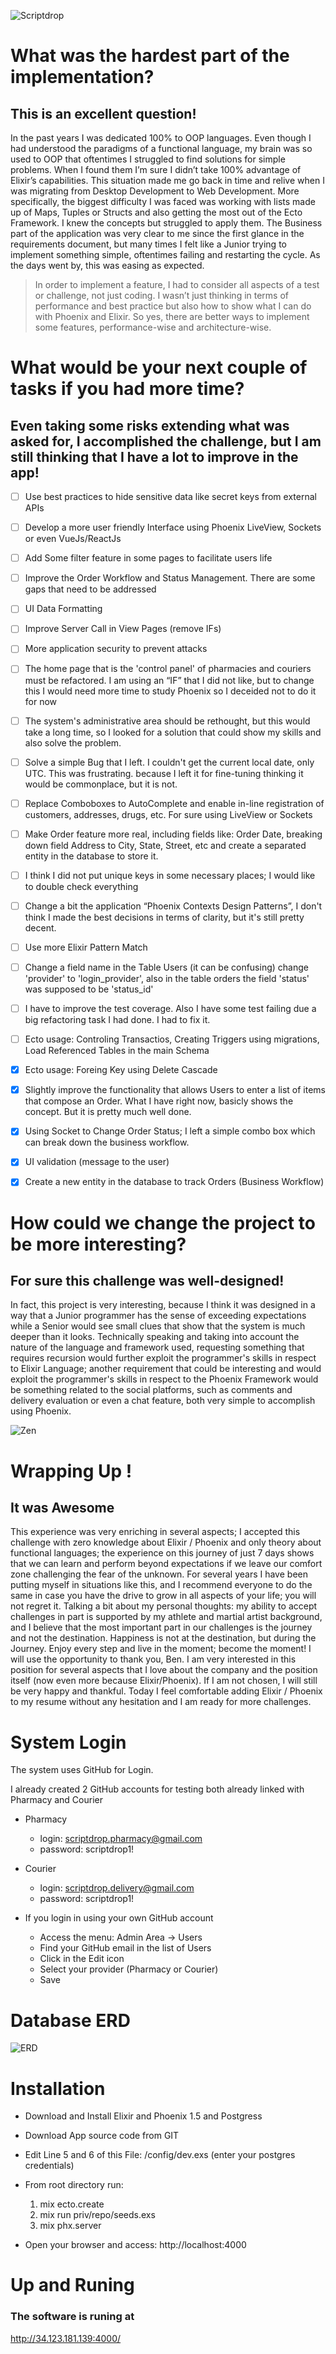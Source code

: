 ![Scriptdrop](https://cdn.filepicker.io/api/file/DcyeWRHZTRSIKVeIXJ3l)

# What was the hardest part of the implementation?
## This is an excellent question!

In the past years I was dedicated 100% to OOP languages. Even though I had understood the paradigms of a functional language, my brain was so used to OOP that oftentimes I struggled to find solutions for simple problems. When I found them I’m sure I didn’t take 100% advantage of Elixir’s capabilities. This situation made me go back in time and relive when I was migrating from Desktop Development to Web Development. More specifically, the biggest difficulty I was faced was working with lists made up of Maps, Tuples or Structs and also getting the most out of the Ecto Framework. I knew the concepts but struggled to apply them. The Business part of the application was very clear to me since the first glance in the requirements document, but many times I felt like a Junior trying to implement something simple, oftentimes failing and restarting the cycle. As the days went by, this was easing as expected.

>In order to implement a feature, I had to consider all aspects of a test or challenge, not just coding. I wasn’t just thinking in terms of performance and best practice but also how to show what I can do with Phoenix and Elixir. So yes, there are better ways to implement some features, performance-wise and architecture-wise.
 
# What would be your next couple of tasks if you had more time?
## Even taking some risks extending what was asked for, I accomplished the challenge, but I am still thinking that I have a lot to improve in the app!

- [ ] Use best practices to hide sensitive data like secret keys from external APIs

- [ ] Develop a more user friendly Interface using Phoenix LiveView, Sockets or even VueJs/ReactJs

- [ ] Add Some filter feature in some pages to facilitate users life

- [ ] Improve the Order Workflow and Status Management. There are some gaps that need to be addressed

- [ ] UI Data Formatting

- [ ] Improve Server Call in View Pages (remove IFs)

- [ ] More application security to prevent attacks

- [ ] The home page that is the 'control panel' of pharmacies and couriers must be refactored. I am using an “IF” that I did not like, but to change this I would need more time to study Phoenix so I deceided not to do it for now

- [ ] The system's administrative area should be rethought, but this would take a long time, so I looked for a solution that could show my skills and also solve the problem.

- [ ] Solve a simple Bug that I left. I couldn't get the current local date, only UTC. This was frustrating. because I left it for fine-tuning thinking it would be commonplace, but it is not.

- [ ] Replace Comboboxes to AutoComplete and enable in-line registration of customers, addresses, drugs, etc. For sure using LiveView or Sockets

- [ ] Make Order feature more real, including fields like: Order Date, breaking down field Address to City, State, Street, etc  and create a separated entity in the database to store it.

- [ ] I think I did not put unique keys in some necessary places; I would like to double check everything

- [ ] Change a bit the application “Phoenix Contexts Design Patterns”, I don't think I made the best decisions in terms of clarity, but it's still pretty decent.

- [ ] Use more Elixir Pattern Match

- [ ] Change a field name in the Table Users (it can be confusing) change 'provider' to 'login_provider', also in the table orders the field 'status' was supposed to be 'status_id'

- [ ] I have to improve the test coverage. Also I have some test failing due a big refactoring task I had done. I had to fix it.

- [ ] Ecto usage: Controling Transactios, Creating Triggers using migrations, Load Referenced Tables in the main Schema

- [x] Ecto usage: Foreing Key using Delete Cascade

- [x] Slightly improve the functionality that allows Users to enter a list of items that compose an Order. What I have right now, basicly shows the concept. But it is pretty much well done.

- [x] Using Socket to Change Order Status; I left a simple combo box which can break down the business workflow.

- [x] UI validation (message to the user)

- [x] Create a new entity in the database to track Orders (Business Workflow)


# How could we change the project to be more interesting?
## For sure this challenge was well-designed!

In fact, this project is very interesting, because I think it was designed in a way that a Junior programmer has the sense of exceeding expectations while a Senior would see small clues that show that the system is much deeper than it looks. Technically speaking and taking into account the nature of the language and framework used, requesting something that requires recursion would further exploit the programmer's skills in respect to Elixir Language; another requirement that could be interesting and would exploit the programmer's skills in respect to the Phoenix Framework would be something related to the social platforms, such as comments and delivery evaluation or even a chat feature, both very simple to accomplish using Phoenix.

![Zen](https://www.srtc.org/wp-content/uploads/2018/12/meditation-class-fremantle1-e1454334609459-1080x587.png)


# Wrapping Up !
## It was Awesome

This experience was very enriching in several aspects; I accepted this challenge with zero knowledge about Elixir / Phoenix and only theory about functional languages; the experience on this journey of just 7 days shows that we can learn and perform beyond expectations if we leave our comfort zone challenging the fear of the unknown. For several years I have been putting myself in situations like this, and I recommend everyone to do the same in case you have the drive to grow in all aspects of your life; you will not regret it. Talking a bit about my personal thoughts: my ability to accept challenges in part is supported by my athlete and martial artist background, and I believe that the most important part in our challenges is the journey and not the destination. Happiness is not at the destination, but during the Journey. Enjoy every step and live in the moment; become the moment! I will use the opportunity to thank you, Ben. I am very interested in this position for several aspects that I love about the company and the position itself (now even more because Elixir/Phoenix). If I am not chosen, I will still be very happy and thankful. Today I feel comfortable adding Elixir / Phoenix to my resume without any hesitation and I am ready for more challenges.


# System Login
The system uses GitHub for Login. 

I already created 2 GitHub accounts for testing both already linked with Pharmacy and Courier

* Pharmacy
  - login: scriptdrop.pharmacy@gmail.com
  - password: scriptdrop1!

* Courier
  - login: scriptdrop.delivery@gmail.com
  - password: scriptdrop1!

* If you login in using your own GitHub account
  - Access the menu: Admin Area -> Users
  - Find your GitHub email in the list of Users
  - Click in the Edit icon
  - Select your provider (Pharmacy or Courier)
  - Save

# Database ERD
![ERD](https://i.postimg.cc/QtpySqPT/scriptdropdb2-0.png)


# Installation

* Download and Install Elixir and Phoenix 1.5 and Postgress

* Download App source code from GIT

* Edit Line 5 and 6 of this File: /config/dev.exs (enter your postgres credentials)

* From root directory run:
  1. mix ecto.create
  2. mix run priv/repo/seeds.exs 
  3. mix phx.server

* Open your browser and access: http://localhost:4000

# Up and Runing
### The software is runing at

http://34.123.181.139:4000/